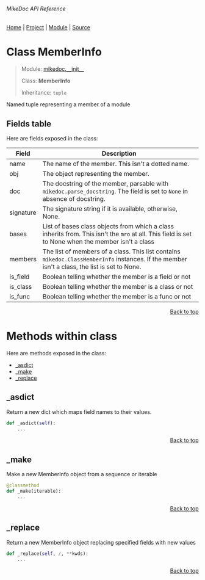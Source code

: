 ###### MikeDoc API Reference
[Home](/docs/api/README.md) | [Project](/README.md) | [Module](/docs/api/modules/mikedoc/__init__/README.md) | [Source](/mikedoc/__init__.py)

# Class MemberInfo
> Module: [mikedoc.\_\_init\_\_](/docs/api/modules/mikedoc/__init__/README.md)
>
> Class: **MemberInfo**
>
> Inheritance: `tuple`

Named tuple representing a member of a module

## Fields table
Here are fields exposed in the class:

| Field | Description |
| --- | --- |
| name | The name of the member. This isn't a dotted name. |
| obj | The object representing the member. |
| doc | The docstring of the member, parsable with `mikedoc.parse_docstring`. The field is set to `None` in absence of docstring. |
| signature | The signature string if it is available, otherwise, None. |
| bases | List of bases class objects from which a class inherits from. This isn't the `mro` at all. This field is set to None when the member isn't a class |
| members | The list of members of a class.  This list contains `mikedoc.ClassMemberInfo` instances. If the member isn't a class, the list is set to None. |
| is\_field | Boolean telling whether the member is a field or not |
| is\_class | Boolean telling whether the member is a class or not |
| is\_func | Boolean telling whether the member is a func or not |

<p align="right"><a href="#mikedoc-api-reference">Back to top</a></p>

# Methods within class
Here are methods exposed in the class:
- [\_asdict](#_asdict)
- [\_make](#_make)
- [\_replace](#_replace)

## \_asdict
Return a new dict which maps field names to their values.

```python
def _asdict(self):
    ...
```

<p align="right"><a href="#mikedoc-api-reference">Back to top</a></p>

## \_make
Make a new MemberInfo object from a sequence or iterable

```python
@classmethod
def _make(iterable):
    ...
```

<p align="right"><a href="#mikedoc-api-reference">Back to top</a></p>

## \_replace
Return a new MemberInfo object replacing specified fields with new values

```python
def _replace(self, /, **kwds):
    ...
```

<p align="right"><a href="#mikedoc-api-reference">Back to top</a></p>
